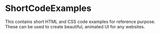 # ShortCodeExamples

This contains short HTML and CSS code examples for reference purpose. These can be used to create beautiful, animated UI for any websites.
